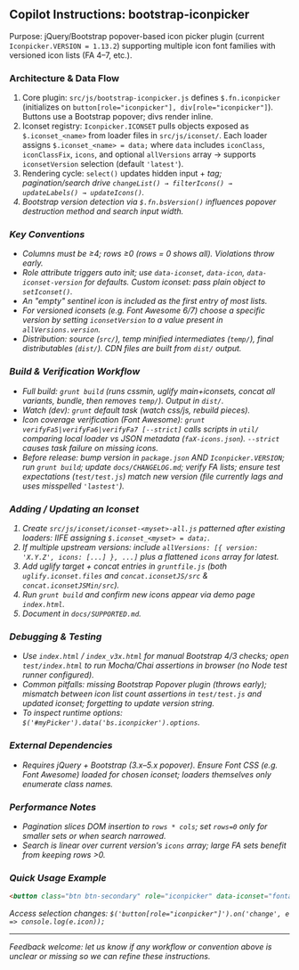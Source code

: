 ## Copilot Instructions: bootstrap-iconpicker

Purpose: jQuery/Bootstrap popover-based icon picker plugin (current `Iconpicker.VERSION = 1.13.2`) supporting multiple icon font families with versioned icon lists (FA 4–7, etc.).

### Architecture & Data Flow
1. Core plugin: `src/js/bootstrap-iconpicker.js` defines `$.fn.iconpicker` (initializes on `button[role="iconpicker"], div[role="iconpicker"]`). Buttons use a Bootstrap popover; divs render inline.
2. Iconset registry: `Iconpicker.ICONSET` pulls objects exposed as `$.iconset_<name>` from loader files in `src/js/iconset/`. Each loader assigns `$.iconset_<name> = data;` where `data` includes `iconClass`, `iconClassFix`, `icons`, and optional `allVersions` array → supports `iconsetVersion` selection (default `'latest'`).
3. Rendering cycle: `select()` updates hidden input + <i> tag; pagination/search drive `changeList() → filterIcons() → updateLabels() → updateIcons()`.
4. Bootstrap version detection via `$.fn.bsVersion()` influences popover destruction method and search input width.

### Key Conventions
* Columns must be ≥4; rows ≥0 (rows = 0 shows all). Violations throw early.
* Role attribute triggers auto init; use `data-iconset`, `data-icon`, `data-iconset-version` for defaults. Custom iconset: pass plain object to `setIconset()`.
* An "empty" sentinel icon is included as the first entry of most lists.
* For versioned iconsets (e.g. Font Awesome 6/7) choose a specific version by setting `iconsetVersion` to a value present in `allVersions.version`.
* Distribution: source (`src/`), temp minified intermediates (`temp/`), final distributables (`dist/`). CDN files are built from `dist/` output.

### Build & Verification Workflow
* Full build: `grunt build` (runs cssmin, uglify main+iconsets, concat all variants, bundle, then removes `temp/`). Output in `dist/`.
* Watch (dev): `grunt` default task (watch css/js, rebuild pieces).
* Icon coverage verification (Font Awesome): `grunt verifyFa5|verifyFa6|verifyFa7 [--strict]` calls scripts in `util/` comparing local loader vs JSON metadata (`faX-icons.json`). `--strict` causes task failure on missing icons.
* Before release: bump version in `package.json` AND `Iconpicker.VERSION`; run `grunt build`; update `docs/CHANGELOG.md`; verify FA lists; ensure test expectations (`test/test.js`) match new version (file currently lags and uses misspelled `'lastest'`).

### Adding / Updating an Iconset
1. Create `src/js/iconset/iconset-<myset>-all.js` patterned after existing loaders: IIFE assigning `$.iconset_<myset> = data;`.
2. If multiple upstream versions: include `allVersions: [{ version: 'X.Y.Z', icons: [...] }, ...]` plus a flattened `icons` array for latest.
3. Add uglify target + concat entries in `gruntfile.js` (both `uglify.iconset.files` and `concat.iconsetJS/src` & `concat.iconsetJSMin/src`).
4. Run `grunt build` and confirm new icons appear via demo page `index.html`.
5. Document in `docs/SUPPORTED.md`.

### Debugging & Testing
* Use `index.html` / `index_v3x.html` for manual Bootstrap 4/3 checks; open `test/index.html` to run Mocha/Chai assertions in browser (no Node test runner configured).
* Common pitfalls: missing Bootstrap Popover plugin (throws early); mismatch between icon list count assertions in `test/test.js` and updated iconset; forgetting to update version string.
* To inspect runtime options: `$('#myPicker').data('bs.iconpicker').options`.

### External Dependencies
* Requires jQuery + Bootstrap (3.x–5.x popover). Ensure Font CSS (e.g. Font Awesome) loaded for chosen iconset; loaders themselves only enumerate class names.

### Performance Notes
* Pagination slices DOM insertion to `rows * cols`; set `rows=0` only for smaller sets or when search narrowed.
* Search is linear over current version's `icons` array; large FA sets benefit from keeping rows >0.

### Quick Usage Example
```html
<button class="btn btn-secondary" role="iconpicker" data-iconset="fontawesome6" data-icon="fas fa-wifi"></button>
```
Access selection changes: `$('button[role="iconpicker"]').on('change', e => console.log(e.icon));`

---
Feedback welcome: let us know if any workflow or convention above is unclear or missing so we can refine these instructions.
